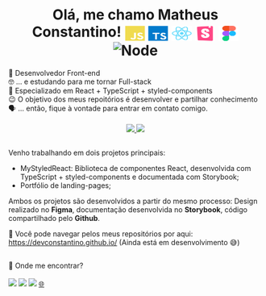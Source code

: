 <div align="center">
  <h1> Olá, me chamo Matheus Constantino!
   <img align="center" alt="Js" height="30" width="40" src="https://raw.githubusercontent.com/devicons/devicon/master/icons/javascript/javascript-plain.svg">
   <img align="center" alt="Typescript" height="30" width="40" src="https://raw.githubusercontent.com/devicons/devicon/1119b9f84c0290e0f0b38982099a2bd027a48bf1/icons/typescript/typescript-original.svg">
   <img align="center" alt="React" height="30" width="40" src="https://raw.githubusercontent.com/devicons/devicon/master/icons/react/react-original.svg">
   <img align="center" alt="Storybook" height="30" width="40" src="https://github.com/devicons/devicon/blob/1119b9f84c0290e0f0b38982099a2bd027a48bf1/icons/storybook/storybook-original.svg">
   <img align="center" alt="Storybook" height="30" width="40" src="https://github.com/devicons/devicon/blob/1119b9f84c0290e0f0b38982099a2bd027a48bf1/icons/figma/figma-original.svg">
   <img align="center" alt="Node" height="100" width="40" src="https://cdn.jsdelivr.net/gh/devicons/devicon/icons/nodejs/nodejs-original-wordmark.svg">
  </h1>
</div>
 
<div>
  <spam>
    🎨 Desenvolvedor Front-end
  </spam><br>
  <spam>
    🤓 ... e estudando para me tornar Full-stack
  </spam><br>
  <spam>
    🥋 Especializado em React + TypeScript + styled-components
  </spam><br>
  <spam>
    😉 O objetivo dos meus repoitórios é desenvolver e partilhar conhecimento
  </spam><br>
  <spam>
    🗣️ ... então, fique à vontade para entrar em contato comigo.
  </spam>
</div>
<br>

<div align="center">
  <a href="https://constmatheus.github.io/">
  <img height="130em" src="https://github-readme-stats.vercel.app/api?username=constmatheus&show_icons=true&theme=dark&include_all_commits=true&count_private=true"/>
  <img height="130em" src="https://github-readme-stats.vercel.app/api/top-langs/?username=constmatheus&layout=compact&langs_count=4&theme=dark"/>
  </a>
</div>

##

<p>Venho trabalhando em dois projetos principais:</p>

* MyStyledReact: Biblioteca de componentes React, desenvolvida com TypeScript + styled-components e documentada com Storybook;
* Portfólio de landing-pages;

Ambos os projetos são desenvolvidos a partir do mesmo processo: Design realizado no **Figma**, documentação desenvolvida no **Storybook**, código compartilhado pelo **Github**. 
   
🚀 Você pode navegar pelos meus repositórios por aqui: https://devconstantino.github.io/ (Ainda está em desenvolvimento 😅)

##

<div>
  <spam>
   🤔 Onde me encontrar?
  </spam>
</div><br>
  
<div> 
 	<a href = "https://twitter.com/constmatheus"><img src="https://img.shields.io/badge/Twitter-1DA1F2?style=for-the-badge&logo=twitter&logoColor=white"></a>
  <a href = "mailto:constmatheus@gmail.com"><img src="https://img.shields.io/badge/Gmail-D14836?style=for-the-badge&logo=gmail&logoColor=white"></a>
  <a href = "https://constmatheus.github.io/"><img src="https://img.shields.io/badge/GitHub-100000?style=for-the-badge&logo=github&logoColor=white"></a>
  <a href = "https://matheusconstantino.com.br/">🌐</a>
</div>


